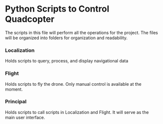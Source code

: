 # Python Scripts to Control Quadcopter

The scripts in this file will perform all the operations for the project. The files will be organized into folders for organization and readability.

### Localization
Holds scripts to query, process, and display navigational data

### Flight
Holds scripts to fly the drone. Only manual control is available at the moment.

### Principal
Holds scripts to call scripts in Localization and Flight. It will serve as the main user interface.
